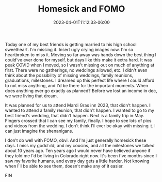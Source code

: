 ﻿---
title: "Homesick and FOMO"
date: "2023-04-01T11:12:33-06:00"
draft: false
tags: []
categories: []
author: ""
cover: ""
description: ""
---

Today one of my best friends is getting married to his high school sweetheart. I'm missing it. Insert ugly crying images now. I'm so heartbroken to miss it. Moving so far away was hands down the best thing I could've ever done for myself, but days like this make it extra hard. It was peak COVID when I moved, so I wasn't missing out on much of anything at first. There were no gatherings, no weddings allowed, etc. I didn't even think about the possibility of missing weddings, family reunions, graduations, milestones. I dreamed up this perfect life where I could afford to not miss anything, and I'd be there for the important moments. When does anything ever go exactly as planned? Before we lost an income in dec, we were living that dream. 

It was planned for us to attend Mardi Gras inn 2023, that didn't happen. I wanted to attend a family reunion, that didn't happen. I wanted to go to my best friend's wedding, that didn't happen. Next is a family trip in May. Fingers crossed that I can see my family, finally. I hope to see lots of pics and videos from the wedding. I don't think I'll ever be okay with missing it. I can just imagine the shenanigans. 

I don't do well with FOMO, obvi. And I'm just generally homesick these days. I miss my godchild, and my cousins, and all the milestones we talked about 10 years ago. Ten years ago I would never have believed anyone if they told me I'd be living in Colorado right now.  It's been five months since I saw my favorite humans, and every day gets a little harder. Not knowing when I'll be able to see them, doesn't make any of it easier. 

FIN
